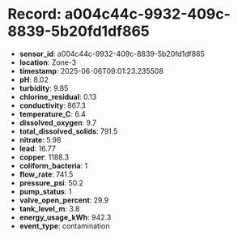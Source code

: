 # Record: a004c44c-9932-409c-8839-5b20fd1df865

- **sensor_id**: a004c44c-9932-409c-8839-5b20fd1df865
- **location**: Zone-3
- **timestamp**: 2025-06-06T09:01:23.235508
- **pH**: 8.02
- **turbidity**: 9.85
- **chlorine_residual**: 0.13
- **conductivity**: 867.3
- **temperature_C**: 6.4
- **dissolved_oxygen**: 9.7
- **total_dissolved_solids**: 791.5
- **nitrate**: 5.98
- **lead**: 16.77
- **copper**: 1188.3
- **coliform_bacteria**: 1
- **flow_rate**: 741.5
- **pressure_psi**: 50.2
- **pump_status**: 1
- **valve_open_percent**: 29.9
- **tank_level_m**: 3.8
- **energy_usage_kWh**: 942.3
- **event_type**: contamination